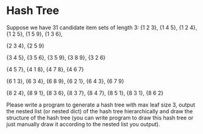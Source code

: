 # Hash Tree

Suppose we have 31 candidate item sets of length 3:
{1 2 3}, {1 4 5}, {1 2 4}, {1 2 5}, {1 5 9}, {1 3 6},

{2 3 4}, {2 5 9}

{3 4 5}, {3 5 6}, {3 5 9}, {3 8 9}, {3 2 6}

{4 5 7}, {4 1 8}, {4 7 8}, {4 6 7}

{6 1 3}, {6 3 4}, {6 8 9}, {6 2 1}, {6 4 3}, {6 7 9}

{8 2 4}, {8 9 1}, {8 3 6}, {8 3 7}, {8 4 7}, {8 5 1}, {8 3 1}, {8 6 2}

Please write a program to generate a hash tree with max leaf size 3, output the 
nested list (or nested dict) of the hash tree hierarchically and draw the structure of 
the hash tree (you can write program to draw this hash tree or just manually draw it 
according to the nested list you output). 
